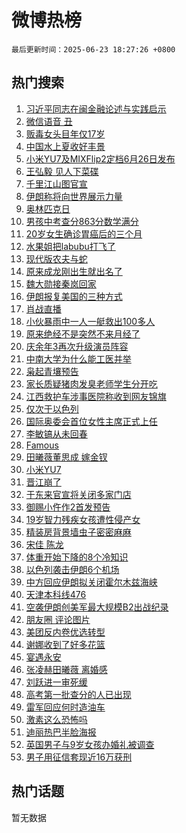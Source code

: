 # 微博热榜

`最后更新时间：2025-06-23 18:27:26 +0800`

## 热门搜索

1. [习近平同志在闽金融论述与实践启示](https://m.weibo.cn/search?containerid=100103type%3D1%26t%3D10%26q%3D%23%E4%B9%A0%E8%BF%91%E5%B9%B3%E5%90%8C%E5%BF%97%E5%9C%A8%E9%97%BD%E9%87%91%E8%9E%8D%E8%AE%BA%E8%BF%B0%E4%B8%8E%E5%AE%9E%E8%B7%B5%E5%90%AF%E7%A4%BA%23&stream_entry_id=51&isnewpage=1&extparam=seat%3D1%26c_type%3D51%26q%3D%2523%25E4%25B9%25A0%25E8%25BF%2591%25E5%25B9%25B3%25E5%2590%258C%25E5%25BF%2597%25E5%259C%25A8%25E9%2597%25BD%25E9%2587%2591%25E8%259E%258D%25E8%25AE%25BA%25E8%25BF%25B0%25E4%25B8%258E%25E5%25AE%259E%25E8%25B7%25B5%25E5%2590%25AF%25E7%25A4%25BA%2523%26cate%3D10103%26dgr%3D0%26stream_entry_id%3D51%26filter_type%3Drealtimehot%26pos%3D0%26display_time%3D1750674445%26pre_seqid%3D17506744452000376030306)
1. [微信语音 丑](https://m.weibo.cn/search?containerid=100103type%3D1%26t%3D10%26q%3D%E5%BE%AE%E4%BF%A1%E8%AF%AD%E9%9F%B3+%E4%B8%91&stream_entry_id=31&isnewpage=1&extparam=seat%3D1%26realpos%3D1%26flag%3D1%26dgr%3D0%26filter_type%3Drealtimehot%26pos%3D0%26c_type%3D31%26cate%3D5001%26band_rank%3D1%26q%3D%25E5%25BE%25AE%25E4%25BF%25A1%25E8%25AF%25AD%25E9%259F%25B3%2520%25E4%25B8%2591%26lcate%3D5001%26stream_entry_id%3D31%26display_time%3D1750674445%26pre_seqid%3D17506744452000376030306)
1. [贩毒女头目年仅17岁](https://m.weibo.cn/search?containerid=100103type%3D1%26t%3D10%26q%3D%23%E8%B4%A9%E6%AF%92%E5%A5%B3%E5%A4%B4%E7%9B%AE%E5%B9%B4%E4%BB%8517%E5%B2%81%23&stream_entry_id=31&isnewpage=1&extparam=seat%3D1%26realpos%3D2%26flag%3D2%26dgr%3D0%26filter_type%3Drealtimehot%26pos%3D1%26c_type%3D31%26cate%3D5001%26band_rank%3D2%26q%3D%2523%25E8%25B4%25A9%25E6%25AF%2592%25E5%25A5%25B3%25E5%25A4%25B4%25E7%259B%25AE%25E5%25B9%25B4%25E4%25BB%258517%25E5%25B2%2581%2523%26lcate%3D5001%26stream_entry_id%3D31%26display_time%3D1750674445%26pre_seqid%3D17506744452000376030306)
1. [中国水上夏收好丰景](https://m.weibo.cn/search?containerid=100103type%3D1%26t%3D10%26q%3D%23%E4%B8%AD%E5%9B%BD%E6%B0%B4%E4%B8%8A%E5%A4%8F%E6%94%B6%E5%A5%BD%E4%B8%B0%E6%99%AF%23&stream_entry_id=31&isnewpage=1&extparam=seat%3D1%26realpos%3D3%26flag%3D0%26dgr%3D0%26filter_type%3Drealtimehot%26pos%3D2%26c_type%3D31%26cate%3D5001%26band_rank%3D3%26q%3D%2523%25E4%25B8%25AD%25E5%259B%25BD%25E6%25B0%25B4%25E4%25B8%258A%25E5%25A4%258F%25E6%2594%25B6%25E5%25A5%25BD%25E4%25B8%25B0%25E6%2599%25AF%2523%26lcate%3D5001%26stream_entry_id%3D31%26display_time%3D1750674445%26pre_seqid%3D17506744452000376030306)
1. [小米YU7及MIXFlip2定档6月26日发布](https://m.weibo.cn/search?containerid=100103type%3D1%26t%3D10%26q%3D%23%E5%B0%8F%E7%B1%B3YU7%E5%8F%8AMIXFlip2%E5%AE%9A%E6%A1%A36%E6%9C%8826%E6%97%A5%E5%8F%91%E5%B8%83%23&stream_entry_id=31&isnewpage=1&extparam=seat%3D1%26is_ad_pos%3D1%26q%3D%2523%25E5%25B0%258F%25E7%25B1%25B3YU7%25E5%258F%258AMIXFlip2%25E5%25AE%259A%25E6%25A1%25A36%25E6%259C%258826%25E6%2597%25A5%25E5%258F%2591%25E5%25B8%2583%2523%26dgr%3D0%26adid%3D290966%26filter_type%3Drealtimehot%26pos%3D3%26c_type%3D31%26cate%3D5001%26band_rank%3D4%26topic_ad%3D1%26lcate%3D5001%26stream_entry_id%3D31%26display_time%3D1750674445%26pre_seqid%3D17506744452000376030306)
1. [王弘毅 见人下菜碟](https://m.weibo.cn/search?containerid=100103type%3D1%26t%3D10%26q%3D%E7%8E%8B%E5%BC%98%E6%AF%85+%E8%A7%81%E4%BA%BA%E4%B8%8B%E8%8F%9C%E7%A2%9F&stream_entry_id=31&isnewpage=1&extparam=seat%3D1%26realpos%3D4%26flag%3D1%26dgr%3D0%26filter_type%3Drealtimehot%26pos%3D4%26c_type%3D31%26cate%3D5001%26band_rank%3D4%26q%3D%25E7%258E%258B%25E5%25BC%2598%25E6%25AF%2585%2520%25E8%25A7%2581%25E4%25BA%25BA%25E4%25B8%258B%25E8%258F%259C%25E7%25A2%259F%26lcate%3D5001%26stream_entry_id%3D31%26display_time%3D1750674445%26pre_seqid%3D17506744452000376030306)
1. [千里江山图官宣](https://m.weibo.cn/search?containerid=100103type%3D1%26t%3D10%26q%3D%E5%8D%83%E9%87%8C%E6%B1%9F%E5%B1%B1%E5%9B%BE%E5%AE%98%E5%AE%A3&stream_entry_id=31&isnewpage=1&extparam=seat%3D1%26realpos%3D5%26flag%3D1%26dgr%3D0%26filter_type%3Drealtimehot%26pos%3D5%26c_type%3D31%26cate%3D5001%26band_rank%3D5%26q%3D%25E5%258D%2583%25E9%2587%258C%25E6%25B1%259F%25E5%25B1%25B1%25E5%259B%25BE%25E5%25AE%2598%25E5%25AE%25A3%26lcate%3D5001%26stream_entry_id%3D31%26display_time%3D1750674445%26pre_seqid%3D17506744452000376030306)
1. [伊朗称将向世界展示力量](https://m.weibo.cn/search?containerid=100103type%3D1%26t%3D10%26q%3D%23%E4%BC%8A%E6%9C%97%E7%A7%B0%E5%B0%86%E5%90%91%E4%B8%96%E7%95%8C%E5%B1%95%E7%A4%BA%E5%8A%9B%E9%87%8F%23&stream_entry_id=31&isnewpage=1&extparam=seat%3D1%26realpos%3D6%26flag%3D0%26dgr%3D0%26filter_type%3Drealtimehot%26pos%3D6%26c_type%3D31%26cate%3D5001%26band_rank%3D6%26q%3D%2523%25E4%25BC%258A%25E6%259C%2597%25E7%25A7%25B0%25E5%25B0%2586%25E5%2590%2591%25E4%25B8%2596%25E7%2595%258C%25E5%25B1%2595%25E7%25A4%25BA%25E5%258A%259B%25E9%2587%258F%2523%26lcate%3D5001%26stream_entry_id%3D31%26display_time%3D1750674445%26pre_seqid%3D17506744452000376030306)
1. [奥林匹克日](https://m.weibo.cn/search?containerid=100103type%3D1%26t%3D10%26q%3D%23%E5%A5%A5%E6%9E%97%E5%8C%B9%E5%85%8B%E6%97%A5%23&stream_entry_id=31&isnewpage=1&extparam=seat%3D1%26is_ad_pos%3D1%26q%3D%2523%25E5%25A5%25A5%25E6%259E%2597%25E5%258C%25B9%25E5%2585%258B%25E6%2597%25A5%2523%26dgr%3D0%26adid%3D290689%26filter_type%3Drealtimehot%26pos%3D7%26c_type%3D31%26cate%3D5001%26band_rank%3D7%26lcate%3D5001%26stream_entry_id%3D31%26display_time%3D1750674445%26pre_seqid%3D17506744452000376030306)
1. [男孩中考查分863分数学满分](https://m.weibo.cn/search?containerid=100103type%3D1%26t%3D10%26q%3D%23%E7%94%B7%E5%AD%A9%E4%B8%AD%E8%80%83%E6%9F%A5%E5%88%86863%E5%88%86%E6%95%B0%E5%AD%A6%E6%BB%A1%E5%88%86%23&stream_entry_id=31&isnewpage=1&extparam=seat%3D1%26realpos%3D7%26flag%3D2%26dgr%3D0%26filter_type%3Drealtimehot%26pos%3D8%26c_type%3D31%26cate%3D5001%26band_rank%3D7%26q%3D%2523%25E7%2594%25B7%25E5%25AD%25A9%25E4%25B8%25AD%25E8%2580%2583%25E6%259F%25A5%25E5%2588%2586863%25E5%2588%2586%25E6%2595%25B0%25E5%25AD%25A6%25E6%25BB%25A1%25E5%2588%2586%2523%26lcate%3D5001%26stream_entry_id%3D31%26display_time%3D1750674445%26pre_seqid%3D17506744452000376030306)
1. [20岁女生确诊胃癌后的三个月](https://m.weibo.cn/search?containerid=100103type%3D1%26t%3D10%26q%3D20%E5%B2%81%E5%A5%B3%E7%94%9F%E7%A1%AE%E8%AF%8A%E8%83%83%E7%99%8C%E5%90%8E%E7%9A%84%E4%B8%89%E4%B8%AA%E6%9C%88&stream_entry_id=31&isnewpage=1&extparam=seat%3D1%26realpos%3D8%26flag%3D0%26dgr%3D0%26filter_type%3Drealtimehot%26pos%3D9%26c_type%3D31%26cate%3D5001%26band_rank%3D8%26q%3D20%25E5%25B2%2581%25E5%25A5%25B3%25E7%2594%259F%25E7%25A1%25AE%25E8%25AF%258A%25E8%2583%2583%25E7%2599%258C%25E5%2590%258E%25E7%259A%2584%25E4%25B8%2589%25E4%25B8%25AA%25E6%259C%2588%26lcate%3D5001%26stream_entry_id%3D31%26display_time%3D1750674445%26pre_seqid%3D17506744452000376030306)
1. [水果姐把labubu打飞了](https://m.weibo.cn/search?containerid=100103type%3D1%26t%3D10%26q%3D%23%E6%B0%B4%E6%9E%9C%E5%A7%90%E6%8A%8Alabubu%E6%89%93%E9%A3%9E%E4%BA%86%23&stream_entry_id=31&isnewpage=1&extparam=seat%3D1%26realpos%3D9%26flag%3D1%26dgr%3D0%26filter_type%3Drealtimehot%26pos%3D10%26c_type%3D31%26cate%3D5001%26band_rank%3D9%26q%3D%2523%25E6%25B0%25B4%25E6%259E%259C%25E5%25A7%2590%25E6%258A%258Alabubu%25E6%2589%2593%25E9%25A3%259E%25E4%25BA%2586%2523%26lcate%3D5001%26stream_entry_id%3D31%26display_time%3D1750674445%26pre_seqid%3D17506744452000376030306)
1. [现代版农夫与蛇](https://m.weibo.cn/search?containerid=100103type%3D1%26t%3D10%26q%3D%E7%8E%B0%E4%BB%A3%E7%89%88%E5%86%9C%E5%A4%AB%E4%B8%8E%E8%9B%87&stream_entry_id=31&isnewpage=1&extparam=seat%3D1%26realpos%3D10%26flag%3D0%26dgr%3D0%26filter_type%3Drealtimehot%26pos%3D11%26c_type%3D31%26cate%3D5001%26band_rank%3D10%26q%3D%25E7%258E%25B0%25E4%25BB%25A3%25E7%2589%2588%25E5%2586%259C%25E5%25A4%25AB%25E4%25B8%258E%25E8%259B%2587%26lcate%3D5001%26stream_entry_id%3D31%26display_time%3D1750674445%26pre_seqid%3D17506744452000376030306)
1. [原来成龙刚出生就出名了](https://m.weibo.cn/search?containerid=100103type%3D1%26t%3D10%26q%3D%E5%8E%9F%E6%9D%A5%E6%88%90%E9%BE%99%E5%88%9A%E5%87%BA%E7%94%9F%E5%B0%B1%E5%87%BA%E5%90%8D%E4%BA%86&stream_entry_id=31&isnewpage=1&extparam=seat%3D1%26realpos%3D11%26flag%3D1%26dgr%3D0%26filter_type%3Drealtimehot%26pos%3D12%26c_type%3D31%26cate%3D5001%26band_rank%3D11%26q%3D%25E5%258E%259F%25E6%259D%25A5%25E6%2588%2590%25E9%25BE%2599%25E5%2588%259A%25E5%2587%25BA%25E7%2594%259F%25E5%25B0%25B1%25E5%2587%25BA%25E5%2590%258D%25E4%25BA%2586%26lcate%3D5001%26stream_entry_id%3D31%26display_time%3D1750674445%26pre_seqid%3D17506744452000376030306)
1. [魏大勋接秦岚回家](https://m.weibo.cn/search?containerid=100103type%3D1%26t%3D10%26q%3D%23%E9%AD%8F%E5%A4%A7%E5%8B%8B%E6%8E%A5%E7%A7%A6%E5%B2%9A%E5%9B%9E%E5%AE%B6%23&stream_entry_id=31&isnewpage=1&extparam=seat%3D1%26realpos%3D12%26flag%3D0%26dgr%3D0%26filter_type%3Drealtimehot%26pos%3D13%26c_type%3D31%26cate%3D5001%26band_rank%3D12%26q%3D%2523%25E9%25AD%258F%25E5%25A4%25A7%25E5%258B%258B%25E6%258E%25A5%25E7%25A7%25A6%25E5%25B2%259A%25E5%259B%259E%25E5%25AE%25B6%2523%26lcate%3D5001%26stream_entry_id%3D31%26display_time%3D1750674445%26pre_seqid%3D17506744452000376030306)
1. [伊朗报复美国的三种方式](https://m.weibo.cn/search?containerid=100103type%3D1%26t%3D10%26q%3D%23%E4%BC%8A%E6%9C%97%E6%8A%A5%E5%A4%8D%E7%BE%8E%E5%9B%BD%E7%9A%84%E4%B8%89%E7%A7%8D%E6%96%B9%E5%BC%8F%23&stream_entry_id=31&isnewpage=1&extparam=seat%3D1%26realpos%3D13%26flag%3D1%26dgr%3D0%26filter_type%3Drealtimehot%26pos%3D14%26c_type%3D31%26cate%3D5001%26band_rank%3D13%26q%3D%2523%25E4%25BC%258A%25E6%259C%2597%25E6%258A%25A5%25E5%25A4%258D%25E7%25BE%258E%25E5%259B%25BD%25E7%259A%2584%25E4%25B8%2589%25E7%25A7%258D%25E6%2596%25B9%25E5%25BC%258F%2523%26lcate%3D5001%26stream_entry_id%3D31%26display_time%3D1750674445%26pre_seqid%3D17506744452000376030306)
1. [肖战直播](https://m.weibo.cn/search?containerid=100103type%3D1%26t%3D10%26q%3D%E8%82%96%E6%88%98%E7%9B%B4%E6%92%AD&stream_entry_id=31&isnewpage=1&extparam=seat%3D1%26realpos%3D14%26flag%3D1%26dgr%3D0%26filter_type%3Drealtimehot%26pos%3D15%26c_type%3D31%26cate%3D5001%26band_rank%3D14%26q%3D%25E8%2582%2596%25E6%2588%2598%25E7%259B%25B4%25E6%2592%25AD%26lcate%3D5001%26stream_entry_id%3D31%26display_time%3D1750674445%26pre_seqid%3D17506744452000376030306)
1. [小伙暴雨中一人一艇救出100多人](https://m.weibo.cn/search?containerid=100103type%3D1%26t%3D10%26q%3D%23%E5%B0%8F%E4%BC%99%E6%9A%B4%E9%9B%A8%E4%B8%AD%E4%B8%80%E4%BA%BA%E4%B8%80%E8%89%87%E6%95%91%E5%87%BA100%E5%A4%9A%E4%BA%BA%23&stream_entry_id=31&isnewpage=1&extparam=seat%3D1%26realpos%3D15%26flag%3D1%26dgr%3D0%26filter_type%3Drealtimehot%26pos%3D16%26c_type%3D31%26cate%3D5001%26band_rank%3D15%26q%3D%2523%25E5%25B0%258F%25E4%25BC%2599%25E6%259A%25B4%25E9%259B%25A8%25E4%25B8%25AD%25E4%25B8%2580%25E4%25BA%25BA%25E4%25B8%2580%25E8%2589%2587%25E6%2595%2591%25E5%2587%25BA100%25E5%25A4%259A%25E4%25BA%25BA%2523%26lcate%3D5001%26stream_entry_id%3D31%26display_time%3D1750674445%26pre_seqid%3D17506744452000376030306)
1. [原来绝经不是突然不来月经了](https://m.weibo.cn/search?containerid=100103type%3D1%26t%3D10%26q%3D%E5%8E%9F%E6%9D%A5%E7%BB%9D%E7%BB%8F%E4%B8%8D%E6%98%AF%E7%AA%81%E7%84%B6%E4%B8%8D%E6%9D%A5%E6%9C%88%E7%BB%8F%E4%BA%86&stream_entry_id=31&isnewpage=1&extparam=seat%3D1%26realpos%3D16%26flag%3D0%26dgr%3D0%26filter_type%3Drealtimehot%26pos%3D17%26c_type%3D31%26cate%3D5001%26band_rank%3D16%26q%3D%25E5%258E%259F%25E6%259D%25A5%25E7%25BB%259D%25E7%25BB%258F%25E4%25B8%258D%25E6%2598%25AF%25E7%25AA%2581%25E7%2584%25B6%25E4%25B8%258D%25E6%259D%25A5%25E6%259C%2588%25E7%25BB%258F%25E4%25BA%2586%26lcate%3D5001%26stream_entry_id%3D31%26display_time%3D1750674445%26pre_seqid%3D17506744452000376030306)
1. [庆余年3再次升级演员阵容](https://m.weibo.cn/search?containerid=100103type%3D1%26t%3D10%26q%3D%23%E5%BA%86%E4%BD%99%E5%B9%B43%E5%86%8D%E6%AC%A1%E5%8D%87%E7%BA%A7%E6%BC%94%E5%91%98%E9%98%B5%E5%AE%B9%23&stream_entry_id=31&isnewpage=1&extparam=seat%3D1%26realpos%3D17%26flag%3D0%26dgr%3D0%26filter_type%3Drealtimehot%26pos%3D18%26c_type%3D31%26cate%3D5001%26band_rank%3D17%26q%3D%2523%25E5%25BA%2586%25E4%25BD%2599%25E5%25B9%25B43%25E5%2586%258D%25E6%25AC%25A1%25E5%258D%2587%25E7%25BA%25A7%25E6%25BC%2594%25E5%2591%2598%25E9%2598%25B5%25E5%25AE%25B9%2523%26lcate%3D5001%26stream_entry_id%3D31%26display_time%3D1750674445%26pre_seqid%3D17506744452000376030306)
1. [中南大学为什么能工医并举](https://m.weibo.cn/search?containerid=100103type%3D1%26t%3D10%26q%3D%E4%B8%AD%E5%8D%97%E5%A4%A7%E5%AD%A6%E4%B8%BA%E4%BB%80%E4%B9%88%E8%83%BD%E5%B7%A5%E5%8C%BB%E5%B9%B6%E4%B8%BE&stream_entry_id=31&isnewpage=1&extparam=seat%3D1%26realpos%3D18%26flag%3D1%26is_ai_ask%3D1%26dgr%3D0%26filter_type%3Drealtimehot%26pos%3D19%26c_type%3D31%26cate%3D5001%26band_rank%3D18%26q%3D%25E4%25B8%25AD%25E5%258D%2597%25E5%25A4%25A7%25E5%25AD%25A6%25E4%25B8%25BA%25E4%25BB%2580%25E4%25B9%2588%25E8%2583%25BD%25E5%25B7%25A5%25E5%258C%25BB%25E5%25B9%25B6%25E4%25B8%25BE%26lcate%3D5001%26stream_entry_id%3D31%26display_time%3D1750674445%26pre_seqid%3D17506744452000376030306)
1. [枭起青壤预告](https://m.weibo.cn/search?containerid=100103type%3D1%26t%3D10%26q%3D%E6%9E%AD%E8%B5%B7%E9%9D%92%E5%A3%A4%E9%A2%84%E5%91%8A&stream_entry_id=31&isnewpage=1&extparam=seat%3D1%26realpos%3D19%26flag%3D1%26dgr%3D0%26filter_type%3Drealtimehot%26pos%3D20%26c_type%3D31%26cate%3D5001%26band_rank%3D19%26q%3D%25E6%259E%25AD%25E8%25B5%25B7%25E9%259D%2592%25E5%25A3%25A4%25E9%25A2%2584%25E5%2591%258A%26lcate%3D5001%26stream_entry_id%3D31%26display_time%3D1750674445%26pre_seqid%3D17506744452000376030306)
1. [家长质疑猪肉发臭老师学生分开吃](https://m.weibo.cn/search?containerid=100103type%3D1%26t%3D10%26q%3D%23%E5%AE%B6%E9%95%BF%E8%B4%A8%E7%96%91%E7%8C%AA%E8%82%89%E5%8F%91%E8%87%AD%E8%80%81%E5%B8%88%E5%AD%A6%E7%94%9F%E5%88%86%E5%BC%80%E5%90%83%23&stream_entry_id=31&isnewpage=1&extparam=seat%3D1%26realpos%3D20%26flag%3D1%26dgr%3D0%26filter_type%3Drealtimehot%26pos%3D21%26c_type%3D31%26cate%3D5001%26band_rank%3D20%26q%3D%2523%25E5%25AE%25B6%25E9%2595%25BF%25E8%25B4%25A8%25E7%2596%2591%25E7%258C%25AA%25E8%2582%2589%25E5%258F%2591%25E8%2587%25AD%25E8%2580%2581%25E5%25B8%2588%25E5%25AD%25A6%25E7%2594%259F%25E5%2588%2586%25E5%25BC%2580%25E5%2590%2583%2523%26lcate%3D5001%26stream_entry_id%3D31%26display_time%3D1750674445%26pre_seqid%3D17506744452000376030306)
1. [江西救护车涉事医院称收到网友锦旗](https://m.weibo.cn/search?containerid=100103type%3D1%26t%3D10%26q%3D%23%E6%B1%9F%E8%A5%BF%E6%95%91%E6%8A%A4%E8%BD%A6%E6%B6%89%E4%BA%8B%E5%8C%BB%E9%99%A2%E7%A7%B0%E6%94%B6%E5%88%B0%E7%BD%91%E5%8F%8B%E9%94%A6%E6%97%97%23&stream_entry_id=31&isnewpage=1&extparam=seat%3D1%26realpos%3D21%26flag%3D0%26dgr%3D0%26filter_type%3Drealtimehot%26pos%3D22%26c_type%3D31%26cate%3D5001%26band_rank%3D21%26q%3D%2523%25E6%25B1%259F%25E8%25A5%25BF%25E6%2595%2591%25E6%258A%25A4%25E8%25BD%25A6%25E6%25B6%2589%25E4%25BA%258B%25E5%258C%25BB%25E9%2599%25A2%25E7%25A7%25B0%25E6%2594%25B6%25E5%2588%25B0%25E7%25BD%2591%25E5%258F%258B%25E9%2594%25A6%25E6%2597%2597%2523%26lcate%3D5001%26stream_entry_id%3D31%26display_time%3D1750674445%26pre_seqid%3D17506744452000376030306)
1. [仅次于以色列](https://m.weibo.cn/search?containerid=100103type%3D1%26t%3D10%26q%3D%E4%BB%85%E6%AC%A1%E4%BA%8E%E4%BB%A5%E8%89%B2%E5%88%97&stream_entry_id=31&isnewpage=1&extparam=seat%3D1%26realpos%3D22%26flag%3D0%26dgr%3D0%26filter_type%3Drealtimehot%26pos%3D23%26c_type%3D31%26cate%3D5001%26band_rank%3D22%26q%3D%25E4%25BB%2585%25E6%25AC%25A1%25E4%25BA%258E%25E4%25BB%25A5%25E8%2589%25B2%25E5%2588%2597%26lcate%3D5001%26stream_entry_id%3D31%26display_time%3D1750674445%26pre_seqid%3D17506744452000376030306)
1. [国际奥委会首位女性主席正式上任](https://m.weibo.cn/search?containerid=100103type%3D1%26t%3D10%26q%3D%23%E5%9B%BD%E9%99%85%E5%A5%A5%E5%A7%94%E4%BC%9A%E9%A6%96%E4%BD%8D%E5%A5%B3%E6%80%A7%E4%B8%BB%E5%B8%AD%E6%AD%A3%E5%BC%8F%E4%B8%8A%E4%BB%BB%23&stream_entry_id=31&isnewpage=1&extparam=seat%3D1%26realpos%3D23%26flag%3D1%26dgr%3D0%26filter_type%3Drealtimehot%26pos%3D24%26c_type%3D31%26cate%3D5001%26band_rank%3D23%26q%3D%2523%25E5%259B%25BD%25E9%2599%2585%25E5%25A5%25A5%25E5%25A7%2594%25E4%25BC%259A%25E9%25A6%2596%25E4%25BD%258D%25E5%25A5%25B3%25E6%2580%25A7%25E4%25B8%25BB%25E5%25B8%25AD%25E6%25AD%25A3%25E5%25BC%258F%25E4%25B8%258A%25E4%25BB%25BB%2523%26lcate%3D5001%26stream_entry_id%3D31%26display_time%3D1750674445%26pre_seqid%3D17506744452000376030306)
1. [李敏镐从未回春](https://m.weibo.cn/search?containerid=100103type%3D1%26t%3D10%26q%3D%23%E6%9D%8E%E6%95%8F%E9%95%90%E4%BB%8E%E6%9C%AA%E5%9B%9E%E6%98%A5%23&stream_entry_id=31&isnewpage=1&extparam=seat%3D1%26realpos%3D24%26flag%3D0%26dgr%3D0%26filter_type%3Drealtimehot%26pos%3D25%26c_type%3D31%26cate%3D5001%26band_rank%3D24%26q%3D%2523%25E6%259D%258E%25E6%2595%258F%25E9%2595%2590%25E4%25BB%258E%25E6%259C%25AA%25E5%259B%259E%25E6%2598%25A5%2523%26lcate%3D5001%26stream_entry_id%3D31%26display_time%3D1750674445%26pre_seqid%3D17506744452000376030306)
1. [Famous](https://m.weibo.cn/search?containerid=100103type%3D1%26t%3D10%26q%3DFamous&stream_entry_id=31&isnewpage=1&extparam=seat%3D1%26realpos%3D25%26flag%3D1%26dgr%3D0%26filter_type%3Drealtimehot%26pos%3D26%26c_type%3D31%26cate%3D5001%26band_rank%3D25%26q%3DFamous%26lcate%3D5001%26stream_entry_id%3D31%26display_time%3D1750674445%26pre_seqid%3D17506744452000376030306)
1. [田曦薇董思成 嫁金钗](https://m.weibo.cn/search?containerid=100103type%3D1%26t%3D10%26q%3D%E7%94%B0%E6%9B%A6%E8%96%87%E8%91%A3%E6%80%9D%E6%88%90+%E5%AB%81%E9%87%91%E9%92%97&stream_entry_id=31&isnewpage=1&extparam=seat%3D1%26realpos%3D26%26flag%3D1%26dgr%3D0%26filter_type%3Drealtimehot%26pos%3D27%26c_type%3D31%26cate%3D5001%26band_rank%3D26%26q%3D%25E7%2594%25B0%25E6%259B%25A6%25E8%2596%2587%25E8%2591%25A3%25E6%2580%259D%25E6%2588%2590%2520%25E5%25AB%2581%25E9%2587%2591%25E9%2592%2597%26lcate%3D5001%26stream_entry_id%3D31%26display_time%3D1750674445%26pre_seqid%3D17506744452000376030306)
1. [小米YU7](https://m.weibo.cn/search?containerid=100103type%3D1%26t%3D10%26q%3D%E5%B0%8F%E7%B1%B3YU7&stream_entry_id=31&isnewpage=1&extparam=seat%3D1%26realpos%3D27%26flag%3D1%26dgr%3D0%26filter_type%3Drealtimehot%26pos%3D28%26c_type%3D31%26cate%3D5001%26band_rank%3D27%26q%3D%25E5%25B0%258F%25E7%25B1%25B3YU7%26lcate%3D5001%26stream_entry_id%3D31%26display_time%3D1750674445%26pre_seqid%3D17506744452000376030306)
1. [晋江崩了](https://m.weibo.cn/search?containerid=100103type%3D1%26t%3D10%26q%3D%E6%99%8B%E6%B1%9F%E5%B4%A9%E4%BA%86&stream_entry_id=31&isnewpage=1&extparam=seat%3D1%26realpos%3D28%26flag%3D1%26dgr%3D0%26filter_type%3Drealtimehot%26pos%3D29%26c_type%3D31%26cate%3D5001%26band_rank%3D28%26q%3D%25E6%2599%258B%25E6%25B1%259F%25E5%25B4%25A9%25E4%25BA%2586%26lcate%3D5001%26stream_entry_id%3D31%26display_time%3D1750674445%26pre_seqid%3D17506744452000376030306)
1. [于东来官宣将关闭多家门店](https://m.weibo.cn/search?containerid=100103type%3D1%26t%3D10%26q%3D%23%E4%BA%8E%E4%B8%9C%E6%9D%A5%E5%AE%98%E5%AE%A3%E5%B0%86%E5%85%B3%E9%97%AD%E5%A4%9A%E5%AE%B6%E9%97%A8%E5%BA%97%23&stream_entry_id=31&isnewpage=1&extparam=seat%3D1%26realpos%3D29%26flag%3D0%26dgr%3D0%26filter_type%3Drealtimehot%26pos%3D30%26c_type%3D31%26cate%3D5001%26band_rank%3D29%26q%3D%2523%25E4%25BA%258E%25E4%25B8%259C%25E6%259D%25A5%25E5%25AE%2598%25E5%25AE%25A3%25E5%25B0%2586%25E5%2585%25B3%25E9%2597%25AD%25E5%25A4%259A%25E5%25AE%25B6%25E9%2597%25A8%25E5%25BA%2597%2523%26lcate%3D5001%26stream_entry_id%3D31%26display_time%3D1750674445%26pre_seqid%3D17506744452000376030306)
1. [御赐小仵作2首发预告](https://m.weibo.cn/search?containerid=100103type%3D1%26t%3D10%26q%3D%23%E5%BE%A1%E8%B5%90%E5%B0%8F%E4%BB%B5%E4%BD%9C2%E9%A6%96%E5%8F%91%E9%A2%84%E5%91%8A%23&stream_entry_id=31&isnewpage=1&extparam=seat%3D1%26realpos%3D30%26flag%3D1%26dgr%3D0%26filter_type%3Drealtimehot%26pos%3D31%26c_type%3D31%26cate%3D5001%26band_rank%3D30%26q%3D%2523%25E5%25BE%25A1%25E8%25B5%2590%25E5%25B0%258F%25E4%25BB%25B5%25E4%25BD%259C2%25E9%25A6%2596%25E5%258F%2591%25E9%25A2%2584%25E5%2591%258A%2523%26lcate%3D5001%26stream_entry_id%3D31%26display_time%3D1750674445%26pre_seqid%3D17506744452000376030306)
1. [19岁智力残疾女孩遭性侵产女](https://m.weibo.cn/search?containerid=100103type%3D1%26t%3D10%26q%3D%2319%E5%B2%81%E6%99%BA%E5%8A%9B%E6%AE%8B%E7%96%BE%E5%A5%B3%E5%AD%A9%E9%81%AD%E6%80%A7%E4%BE%B5%E4%BA%A7%E5%A5%B3%23&stream_entry_id=31&isnewpage=1&extparam=seat%3D1%26realpos%3D31%26flag%3D0%26dgr%3D0%26filter_type%3Drealtimehot%26pos%3D32%26c_type%3D31%26cate%3D5001%26band_rank%3D31%26q%3D%252319%25E5%25B2%2581%25E6%2599%25BA%25E5%258A%259B%25E6%25AE%258B%25E7%2596%25BE%25E5%25A5%25B3%25E5%25AD%25A9%25E9%2581%25AD%25E6%2580%25A7%25E4%25BE%25B5%25E4%25BA%25A7%25E5%25A5%25B3%2523%26lcate%3D5001%26stream_entry_id%3D31%26display_time%3D1750674445%26pre_seqid%3D17506744452000376030306)
1. [精装房背景墙虫子密密麻麻](https://m.weibo.cn/search?containerid=100103type%3D1%26t%3D10%26q%3D%23%E7%B2%BE%E8%A3%85%E6%88%BF%E8%83%8C%E6%99%AF%E5%A2%99%E8%99%AB%E5%AD%90%E5%AF%86%E5%AF%86%E9%BA%BB%E9%BA%BB%23&stream_entry_id=31&isnewpage=1&extparam=seat%3D1%26realpos%3D32%26flag%3D1%26dgr%3D0%26filter_type%3Drealtimehot%26pos%3D33%26c_type%3D31%26cate%3D5001%26band_rank%3D32%26q%3D%2523%25E7%25B2%25BE%25E8%25A3%2585%25E6%2588%25BF%25E8%2583%258C%25E6%2599%25AF%25E5%25A2%2599%25E8%2599%25AB%25E5%25AD%2590%25E5%25AF%2586%25E5%25AF%2586%25E9%25BA%25BB%25E9%25BA%25BB%2523%26lcate%3D5001%26stream_entry_id%3D31%26display_time%3D1750674445%26pre_seqid%3D17506744452000376030306)
1. [宋佳 陈龙](https://m.weibo.cn/search?containerid=100103type%3D1%26t%3D10%26q%3D%E5%AE%8B%E4%BD%B3+%E9%99%88%E9%BE%99&stream_entry_id=31&isnewpage=1&extparam=seat%3D1%26realpos%3D33%26flag%3D0%26dgr%3D0%26filter_type%3Drealtimehot%26pos%3D34%26c_type%3D31%26cate%3D5001%26band_rank%3D33%26q%3D%25E5%25AE%258B%25E4%25BD%25B3%2520%25E9%2599%2588%25E9%25BE%2599%26lcate%3D5001%26stream_entry_id%3D31%26display_time%3D1750674445%26pre_seqid%3D17506744452000376030306)
1. [体重开始下降的8个冷知识](https://m.weibo.cn/search?containerid=100103type%3D1%26t%3D10%26q%3D%E4%BD%93%E9%87%8D%E5%BC%80%E5%A7%8B%E4%B8%8B%E9%99%8D%E7%9A%848%E4%B8%AA%E5%86%B7%E7%9F%A5%E8%AF%86&stream_entry_id=31&isnewpage=1&extparam=seat%3D1%26realpos%3D34%26flag%3D0%26dgr%3D0%26filter_type%3Drealtimehot%26pos%3D35%26c_type%3D31%26cate%3D5001%26band_rank%3D34%26q%3D%25E4%25BD%2593%25E9%2587%258D%25E5%25BC%2580%25E5%25A7%258B%25E4%25B8%258B%25E9%2599%258D%25E7%259A%25848%25E4%25B8%25AA%25E5%2586%25B7%25E7%259F%25A5%25E8%25AF%2586%26lcate%3D5001%26stream_entry_id%3D31%26display_time%3D1750674445%26pre_seqid%3D17506744452000376030306)
1. [以色列袭击伊朗6个机场](https://m.weibo.cn/search?containerid=100103type%3D1%26t%3D10%26q%3D%23%E4%BB%A5%E8%89%B2%E5%88%97%E8%A2%AD%E5%87%BB%E4%BC%8A%E6%9C%976%E4%B8%AA%E6%9C%BA%E5%9C%BA%23&stream_entry_id=31&isnewpage=1&extparam=seat%3D1%26realpos%3D35%26flag%3D0%26dgr%3D0%26filter_type%3Drealtimehot%26pos%3D36%26c_type%3D31%26cate%3D5001%26band_rank%3D35%26q%3D%2523%25E4%25BB%25A5%25E8%2589%25B2%25E5%2588%2597%25E8%25A2%25AD%25E5%2587%25BB%25E4%25BC%258A%25E6%259C%25976%25E4%25B8%25AA%25E6%259C%25BA%25E5%259C%25BA%2523%26lcate%3D5001%26stream_entry_id%3D31%26display_time%3D1750674445%26pre_seqid%3D17506744452000376030306)
1. [中方回应伊朗拟关闭霍尔木兹海峡](https://m.weibo.cn/search?containerid=100103type%3D1%26t%3D10%26q%3D%23%E4%B8%AD%E6%96%B9%E5%9B%9E%E5%BA%94%E4%BC%8A%E6%9C%97%E6%8B%9F%E5%85%B3%E9%97%AD%E9%9C%8D%E5%B0%94%E6%9C%A8%E5%85%B9%E6%B5%B7%E5%B3%A1%23&stream_entry_id=31&isnewpage=1&extparam=seat%3D1%26realpos%3D36%26flag%3D0%26dgr%3D0%26filter_type%3Drealtimehot%26pos%3D37%26c_type%3D31%26cate%3D5001%26band_rank%3D36%26q%3D%2523%25E4%25B8%25AD%25E6%2596%25B9%25E5%259B%259E%25E5%25BA%2594%25E4%25BC%258A%25E6%259C%2597%25E6%258B%259F%25E5%2585%25B3%25E9%2597%25AD%25E9%259C%258D%25E5%25B0%2594%25E6%259C%25A8%25E5%2585%25B9%25E6%25B5%25B7%25E5%25B3%25A1%2523%26lcate%3D5001%26stream_entry_id%3D31%26display_time%3D1750674445%26pre_seqid%3D17506744452000376030306)
1. [天津本科线476](https://m.weibo.cn/search?containerid=100103type%3D1%26t%3D10%26q%3D%23%E5%A4%A9%E6%B4%A5%E6%9C%AC%E7%A7%91%E7%BA%BF476%23&stream_entry_id=31&isnewpage=1&extparam=seat%3D1%26realpos%3D37%26flag%3D1%26dgr%3D0%26filter_type%3Drealtimehot%26pos%3D38%26c_type%3D31%26cate%3D5001%26band_rank%3D37%26q%3D%2523%25E5%25A4%25A9%25E6%25B4%25A5%25E6%259C%25AC%25E7%25A7%2591%25E7%25BA%25BF476%2523%26lcate%3D5001%26stream_entry_id%3D31%26display_time%3D1750674445%26pre_seqid%3D17506744452000376030306)
1. [空袭伊朗创美军最大规模B2出战纪录](https://m.weibo.cn/search?containerid=100103type%3D1%26t%3D10%26q%3D%23%E7%A9%BA%E8%A2%AD%E4%BC%8A%E6%9C%97%E5%88%9B%E7%BE%8E%E5%86%9B%E6%9C%80%E5%A4%A7%E8%A7%84%E6%A8%A1B2%E5%87%BA%E6%88%98%E7%BA%AA%E5%BD%95%23&stream_entry_id=31&isnewpage=1&extparam=seat%3D1%26realpos%3D38%26flag%3D1%26dgr%3D0%26filter_type%3Drealtimehot%26pos%3D39%26c_type%3D31%26cate%3D5001%26band_rank%3D38%26q%3D%2523%25E7%25A9%25BA%25E8%25A2%25AD%25E4%25BC%258A%25E6%259C%2597%25E5%2588%259B%25E7%25BE%258E%25E5%2586%259B%25E6%259C%2580%25E5%25A4%25A7%25E8%25A7%2584%25E6%25A8%25A1B2%25E5%2587%25BA%25E6%2588%2598%25E7%25BA%25AA%25E5%25BD%2595%2523%26lcate%3D5001%26stream_entry_id%3D31%26display_time%3D1750674445%26pre_seqid%3D17506744452000376030306)
1. [朋友圈 评论图片](https://m.weibo.cn/search?containerid=100103type%3D1%26t%3D10%26q%3D%E6%9C%8B%E5%8F%8B%E5%9C%88+%E8%AF%84%E8%AE%BA%E5%9B%BE%E7%89%87&stream_entry_id=31&isnewpage=1&extparam=seat%3D1%26realpos%3D39%26flag%3D0%26dgr%3D0%26filter_type%3Drealtimehot%26pos%3D40%26c_type%3D31%26cate%3D5001%26band_rank%3D39%26q%3D%25E6%259C%258B%25E5%258F%258B%25E5%259C%2588%2520%25E8%25AF%2584%25E8%25AE%25BA%25E5%259B%25BE%25E7%2589%2587%26lcate%3D5001%26stream_entry_id%3D31%26display_time%3D1750674445%26pre_seqid%3D17506744452000376030306)
1. [美团反内卷优选转型](https://m.weibo.cn/search?containerid=100103type%3D1%26t%3D10%26q%3D%23%E7%BE%8E%E5%9B%A2%E5%8F%8D%E5%86%85%E5%8D%B7%E4%BC%98%E9%80%89%E8%BD%AC%E5%9E%8B%23&stream_entry_id=31&isnewpage=1&extparam=seat%3D1%26realpos%3D40%26flag%3D1%26dgr%3D0%26adid%3D291075%26filter_type%3Drealtimehot%26pos%3D41%26c_type%3D31%26cate%3D5001%26band_rank%3D40%26q%3D%2523%25E7%25BE%258E%25E5%259B%25A2%25E5%258F%258D%25E5%2586%2585%25E5%258D%25B7%25E4%25BC%2598%25E9%2580%2589%25E8%25BD%25AC%25E5%259E%258B%2523%26lcate%3D5001%26stream_entry_id%3D31%26display_time%3D1750674445%26pre_seqid%3D17506744452000376030306)
1. [谢娜收到了好多花篮](https://m.weibo.cn/search?containerid=100103type%3D1%26t%3D10%26q%3D%23%E8%B0%A2%E5%A8%9C%E6%94%B6%E5%88%B0%E4%BA%86%E5%A5%BD%E5%A4%9A%E8%8A%B1%E7%AF%AE%23&stream_entry_id=31&isnewpage=1&extparam=seat%3D1%26realpos%3D41%26flag%3D1%26dgr%3D0%26filter_type%3Drealtimehot%26pos%3D42%26c_type%3D31%26cate%3D5001%26band_rank%3D41%26q%3D%2523%25E8%25B0%25A2%25E5%25A8%259C%25E6%2594%25B6%25E5%2588%25B0%25E4%25BA%2586%25E5%25A5%25BD%25E5%25A4%259A%25E8%258A%25B1%25E7%25AF%25AE%2523%26lcate%3D5001%26stream_entry_id%3D31%26display_time%3D1750674445%26pre_seqid%3D17506744452000376030306)
1. [宴遇永安](https://m.weibo.cn/search?containerid=100103type%3D1%26t%3D10%26q%3D%E5%AE%B4%E9%81%87%E6%B0%B8%E5%AE%89&stream_entry_id=31&isnewpage=1&extparam=seat%3D1%26realpos%3D42%26flag%3D1%26dgr%3D0%26filter_type%3Drealtimehot%26pos%3D43%26c_type%3D31%26cate%3D5001%26band_rank%3D42%26q%3D%25E5%25AE%25B4%25E9%2581%2587%25E6%25B0%25B8%25E5%25AE%2589%26lcate%3D5001%26stream_entry_id%3D31%26display_time%3D1750674445%26pre_seqid%3D17506744452000376030306)
1. [张凌赫田曦薇 离婚感](https://m.weibo.cn/search?containerid=100103type%3D1%26t%3D10%26q%3D%E5%BC%A0%E5%87%8C%E8%B5%AB%E7%94%B0%E6%9B%A6%E8%96%87+%E7%A6%BB%E5%A9%9A%E6%84%9F&stream_entry_id=31&isnewpage=1&extparam=seat%3D1%26realpos%3D43%26flag%3D0%26dgr%3D0%26filter_type%3Drealtimehot%26pos%3D44%26c_type%3D31%26cate%3D5001%26band_rank%3D43%26q%3D%25E5%25BC%25A0%25E5%2587%258C%25E8%25B5%25AB%25E7%2594%25B0%25E6%259B%25A6%25E8%2596%2587%2520%25E7%25A6%25BB%25E5%25A9%259A%25E6%2584%259F%26lcate%3D5001%26stream_entry_id%3D31%26display_time%3D1750674445%26pre_seqid%3D17506744452000376030306)
1. [刘跃进一审死缓](https://m.weibo.cn/search?containerid=100103type%3D1%26t%3D10%26q%3D%23%E5%88%98%E8%B7%83%E8%BF%9B%E4%B8%80%E5%AE%A1%E6%AD%BB%E7%BC%93%23&stream_entry_id=31&isnewpage=1&extparam=seat%3D1%26realpos%3D44%26flag%3D1%26dgr%3D0%26filter_type%3Drealtimehot%26pos%3D45%26c_type%3D31%26cate%3D5001%26band_rank%3D44%26q%3D%2523%25E5%2588%2598%25E8%25B7%2583%25E8%25BF%259B%25E4%25B8%2580%25E5%25AE%25A1%25E6%25AD%25BB%25E7%25BC%2593%2523%26lcate%3D5001%26stream_entry_id%3D31%26display_time%3D1750674445%26pre_seqid%3D17506744452000376030306)
1. [高考第一批查分的人已出现](https://m.weibo.cn/search?containerid=100103type%3D1%26t%3D10%26q%3D%23%E9%AB%98%E8%80%83%E7%AC%AC%E4%B8%80%E6%89%B9%E6%9F%A5%E5%88%86%E7%9A%84%E4%BA%BA%E5%B7%B2%E5%87%BA%E7%8E%B0%23&stream_entry_id=31&isnewpage=1&extparam=seat%3D1%26realpos%3D45%26flag%3D0%26dgr%3D0%26filter_type%3Drealtimehot%26pos%3D46%26c_type%3D31%26cate%3D5001%26band_rank%3D45%26q%3D%2523%25E9%25AB%2598%25E8%2580%2583%25E7%25AC%25AC%25E4%25B8%2580%25E6%2589%25B9%25E6%259F%25A5%25E5%2588%2586%25E7%259A%2584%25E4%25BA%25BA%25E5%25B7%25B2%25E5%2587%25BA%25E7%258E%25B0%2523%26lcate%3D5001%26stream_entry_id%3D31%26display_time%3D1750674445%26pre_seqid%3D17506744452000376030306)
1. [雷军回应何时造油车](https://m.weibo.cn/search?containerid=100103type%3D1%26t%3D10%26q%3D%23%E9%9B%B7%E5%86%9B%E5%9B%9E%E5%BA%94%E4%BD%95%E6%97%B6%E9%80%A0%E6%B2%B9%E8%BD%A6%23&stream_entry_id=31&isnewpage=1&extparam=seat%3D1%26realpos%3D46%26flag%3D0%26dgr%3D0%26filter_type%3Drealtimehot%26pos%3D47%26c_type%3D31%26cate%3D5001%26band_rank%3D46%26q%3D%2523%25E9%259B%25B7%25E5%2586%259B%25E5%259B%259E%25E5%25BA%2594%25E4%25BD%2595%25E6%2597%25B6%25E9%2580%25A0%25E6%25B2%25B9%25E8%25BD%25A6%2523%26lcate%3D5001%26stream_entry_id%3D31%26display_time%3D1750674445%26pre_seqid%3D17506744452000376030306)
1. [激素这么恐怖吗](https://m.weibo.cn/search?containerid=100103type%3D1%26t%3D10%26q%3D%23%E6%BF%80%E7%B4%A0%E8%BF%99%E4%B9%88%E6%81%90%E6%80%96%E5%90%97%23&stream_entry_id=31&isnewpage=1&extparam=seat%3D1%26realpos%3D47%26flag%3D1%26dgr%3D0%26filter_type%3Drealtimehot%26pos%3D48%26c_type%3D31%26cate%3D5001%26band_rank%3D47%26q%3D%2523%25E6%25BF%2580%25E7%25B4%25A0%25E8%25BF%2599%25E4%25B9%2588%25E6%2581%2590%25E6%2580%2596%25E5%2590%2597%2523%26lcate%3D5001%26stream_entry_id%3D31%26display_time%3D1750674445%26pre_seqid%3D17506744452000376030306)
1. [迪丽热巴半脸海报](https://m.weibo.cn/search?containerid=100103type%3D1%26t%3D10%26q%3D%23%E8%BF%AA%E4%B8%BD%E7%83%AD%E5%B7%B4%E5%8D%8A%E8%84%B8%E6%B5%B7%E6%8A%A5%23&stream_entry_id=31&isnewpage=1&extparam=seat%3D1%26realpos%3D48%26flag%3D1%26dgr%3D0%26filter_type%3Drealtimehot%26pos%3D49%26c_type%3D31%26cate%3D5001%26band_rank%3D48%26q%3D%2523%25E8%25BF%25AA%25E4%25B8%25BD%25E7%2583%25AD%25E5%25B7%25B4%25E5%258D%258A%25E8%2584%25B8%25E6%25B5%25B7%25E6%258A%25A5%2523%26lcate%3D5001%26stream_entry_id%3D31%26display_time%3D1750674445%26pre_seqid%3D17506744452000376030306)
1. [英国男子与9岁女孩办婚礼被调查](https://m.weibo.cn/search?containerid=100103type%3D1%26t%3D10%26q%3D%23%E8%8B%B1%E5%9B%BD%E7%94%B7%E5%AD%90%E4%B8%8E9%E5%B2%81%E5%A5%B3%E5%AD%A9%E5%8A%9E%E5%A9%9A%E7%A4%BC%E8%A2%AB%E8%B0%83%E6%9F%A5%23&stream_entry_id=31&isnewpage=1&extparam=seat%3D1%26realpos%3D49%26flag%3D1%26dgr%3D0%26filter_type%3Drealtimehot%26pos%3D50%26c_type%3D31%26cate%3D5001%26band_rank%3D49%26q%3D%2523%25E8%258B%25B1%25E5%259B%25BD%25E7%2594%25B7%25E5%25AD%2590%25E4%25B8%258E9%25E5%25B2%2581%25E5%25A5%25B3%25E5%25AD%25A9%25E5%258A%259E%25E5%25A9%259A%25E7%25A4%25BC%25E8%25A2%25AB%25E8%25B0%2583%25E6%259F%25A5%2523%26lcate%3D5001%26stream_entry_id%3D31%26display_time%3D1750674445%26pre_seqid%3D17506744452000376030306)
1. [男子用征信套现近16万获刑](https://m.weibo.cn/search?containerid=100103type%3D1%26t%3D10%26q%3D%23%E7%94%B7%E5%AD%90%E7%94%A8%E5%BE%81%E4%BF%A1%E5%A5%97%E7%8E%B0%E8%BF%9116%E4%B8%87%E8%8E%B7%E5%88%91%23&stream_entry_id=31&isnewpage=1&extparam=seat%3D1%26realpos%3D50%26flag%3D1%26dgr%3D0%26filter_type%3Drealtimehot%26pos%3D51%26c_type%3D31%26cate%3D5001%26band_rank%3D50%26q%3D%2523%25E7%2594%25B7%25E5%25AD%2590%25E7%2594%25A8%25E5%25BE%2581%25E4%25BF%25A1%25E5%25A5%2597%25E7%258E%25B0%25E8%25BF%259116%25E4%25B8%2587%25E8%258E%25B7%25E5%2588%2591%2523%26lcate%3D5001%26stream_entry_id%3D31%26display_time%3D1750674445%26pre_seqid%3D17506744452000376030306)

## 热门话题

暂无数据
